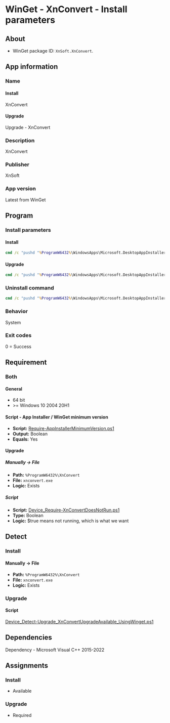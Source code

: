 # WinGet - XnConvert - Install parameters

## About

* WinGet package ID: `XnSoft.XnConvert`.

## App information

### Name

#### Install

XnConvert

#### Upgrade

Upgrade - XnConvert

### Description

XnConvert

### Publisher

XnSoft

### App version

Latest from WinGet

## Program

### Install parameters

#### Install

```bat
cmd /c "pushd "%ProgramW6432%\WindowsApps\Microsoft.DesktopAppInstaller_*_x64__8wekyb3d8bbwe" && winget.exe install --exact --id XnSoft.XnConvert --silent --source winget --accept-package-agreements --accept-source-agreements"
```

#### Upgrade

```bat
cmd /c "pushd "%ProgramW6432%\WindowsApps\Microsoft.DesktopAppInstaller_*_x64__8wekyb3d8bbwe" && winget.exe upgrade --exact --id XnSoft.XnConvert --silent --source winget --accept-package-agreements --accept-source-agreements"
```

### Uninstall command

```bat
cmd /c "pushd "%ProgramW6432%\WindowsApps\Microsoft.DesktopAppInstaller_*_x64__8wekyb3d8bbwe" && winget.exe uninstall --exact --id XnSoft.XnConvert --silent --source winget --accept-source-agreements"
```

### Behavior

System

### Exit codes

0 = Success

## Requirement

### Both

#### General

* 64 bit
* \>= Windows 10 2004 20H1

#### Script - App Installer / WinGet minimum version

* **Script:** [Require-AppInstallerMinimumVersion.ps1](./../../Common/Require-AppInstallerMinimumVersion.ps1)
* **Output:** Boolean
* **Equals:** Yes

#### Upgrade

##### Manually -> File

* **Path:** `%ProgramW6432%\XnConvert`
* **File:** `xnconvert.exe`
* **Logic:** Exists

##### Script

* **Script:** [Device_Require-XnConvertDoesNotRun.ps1](./Device_Require-XnConvertDoesNotRun.ps1)
* **Type:** Boolean
* **Logic:**  $true means not running, which is what we want

## Detect

### Install

#### Manually -> File

* **Path:** `%ProgramW6432%\XnConvert`
* **File:** `xnconvert.exe`
* **Logic:** Exists

### Upgrade

#### Script

[Device_Detect-Upgrade_XnConvertUpgradeAvailable_UsingWinget.ps1](./Device_Detect-Upgrade_XnConvertUpgradeAvailable_UsingWinget.ps1)

## Dependencies

Dependency - Microsoft Visual C++ 2015-2022

## Assignments

### Install

* Available

### Upgrade

* Required
